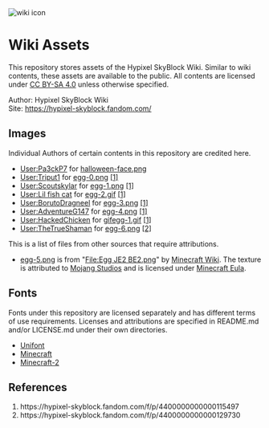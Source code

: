 <img src="https://raw.githubusercontent.com/skyblock-wiki/skyblock-wiki.github.io/main/files/images/wiki-icon.png" alt="wiki icon" />

# Wiki Assets
This repository stores assets of the Hypixel SkyBlock Wiki. Similar to wiki contents, these assets are available to the public. All contents are licensed under [CC BY-SA 4.0](https://creativecommons.org/licenses/by-sa/4.0/) unless otherwise specified.

Author: Hypixel SkyBlock Wiki  
Site: https://hypixel-skyblock.fandom.com/

## Images
Individual Authors of certain contents in this repository are credited here.
* [User:Pa3ckP7](https://hypixel-skyblock.fandom.com/wiki/User:Pa3ckP7) for [halloween-face.png](/images/halloween-face.png)
* [User:Triput1](https://hypixel-skyblock.fandom.com/wiki/User:Triput1) for [egg-0.png](/images/egg-0.png) [[1]](#ref-1)
* [User:Scoutskylar](https://hypixel-skyblock.fandom.com/wiki/User:Scoutskylar) for [egg-1.png](/images/egg-1.png) [[1]](#ref-1)
* [User:Lil fish cat](https://hypixel-skyblock.fandom.com/wiki/User:Lil_fish_cat) for [egg-2.gif](/images/egg-2.gif) [[1]](#ref-1)
* [User:BorutoDragneel](https://hypixel-skyblock.fandom.com/wiki/User:BorutoDragneel) for [egg-3.png](/images/egg-3.png) [[1]](#ref-1)
* [User:AdventureG147](https://hypixel-skyblock.fandom.com/wiki/User:AdventureG147) for [egg-4.png](/images/egg-4.png) [[1]](#ref-1)
* [User:HackedChicken](https://hypixel-skyblock.fandom.com/wiki/User:HackedChicken) for [gifegg-1.gif](/images/gifegg-1.gif) [[1]](#ref-1)
* [User:TheTrueShaman](https://hypixel-skyblock.fandom.com/wiki/User:TheTrueShaman) for [egg-6.png](/images/egg-6.png) [[2]](#ref-2)

This is a list of files from other sources that require attributions.
* [egg-5.png](/images/egg-5.png) is from "[File:Egg JE2 BE2.png](https://minecraft.fandom.com/wiki/File:Egg_JE2_BE2.png)" by [Minecraft Wiki](https://minecraft.fandom.com/). The texture is attributed to [Mojang Studios](https://account.mojang.com/) and is licensed under [Minecraft Eula](https://account.mojang.com/documents/minecraft_eula).

## Fonts
Fonts under this repository are licensed separately and has different terms of use requirements. Licenses and attributions are specified in README.md and/or LICENSE.md under their own directories.
* [Unifont](/fonts/unifont)
* [Minecraft](/fonts/minecraft)
* [Minecraft-2](/fonts/minecraft-2)

## References
<ol>
  <li id="ref-1">https://hypixel-skyblock.fandom.com/f/p/4400000000000115497</li>
  <li id="ref-2">https://hypixel-skyblock.fandom.com/f/p/4400000000000129730</li>
</ol>
